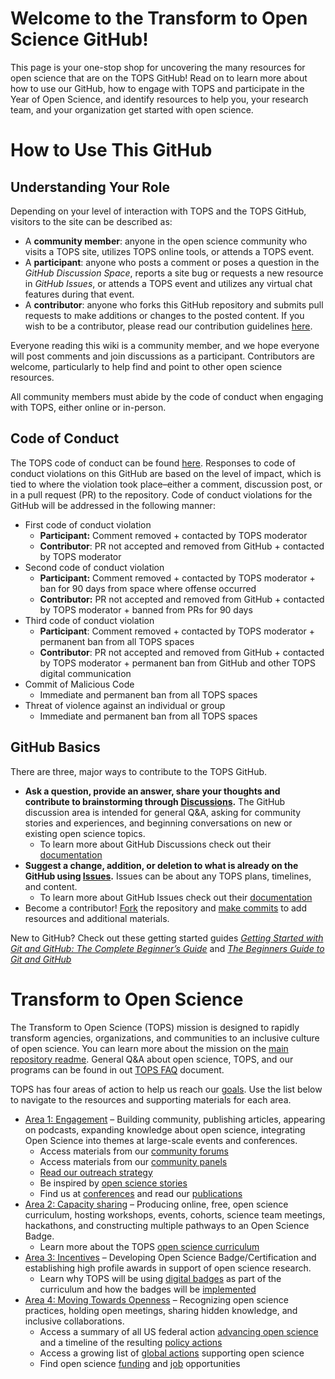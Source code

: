 # Welcome to the Transform to Open Science GitHub!

This page is your one-stop shop for uncovering the many resources for open science that are on the TOPS GitHub! Read on to learn more about how to use our GitHub, how to engage with TOPS and participate in the Year of Open Science, and identify resources to help you, your research team, and your organization get started with open science.

# How to Use This GitHub
## Understanding Your Role
Depending on your level of interaction with TOPS and the TOPS GitHub, visitors to the site can be described as: 
- A **community member**: anyone in the open science community who visits a TOPS site, utilizes TOPS online tools, or attends a TOPS event.
- A **participant**: anyone who posts a comment or poses a question in the *GitHub Discussion Space*, reports a site bug or requests a new resource in *GitHub Issues*, or attends a TOPS event and utilizes any virtual chat features during that event. 
- A **contributor**: anyone who forks this GitHub repository and submits pull requests to make additions or changes to the posted content. If you wish to be a contributor, please read our contribution guidelines [here](https://github.com/nasa/Transform-to-Open-Science/blob/main/CONTRIBUTING.md). 

Everyone reading this wiki is a community member, and we hope everyone will post comments and join discussions as a participant. Contributors are welcome, particularly to help find and point to other open science resources. 

All community members must abide by the code of conduct when engaging with TOPS, either online or in-person. 

## Code of Conduct
The TOPS code of conduct can be found [here](https://github.com/nasa/Transform-to-Open-Science/blob/main/CODE_OF_CONDUCT.md). Responses to code of conduct violations on this GitHub are based on the level of impact, which is tied to where the violation took place–either a comment, discussion post, or in a pull request (PR) to the repository. Code of conduct violations for the GitHub will be addressed in the following manner: 
* First code of conduct violation 
    * **Participant:** Comment removed + contacted by TOPS moderator
    * **Contributor**:  PR not accepted and removed from GitHub + contacted by TOPS moderator
* Second code of conduct violation
    * **Participant:** Comment removed + contacted by TOPS moderator + ban for 90 days from space where offense occurred
    * **Contributor:** PR not accepted and removed from GitHub + contacted by TOPS moderator + banned from PRs for 90 days
* Third code of conduct violation
    * **Participant**: Comment removed + contacted by TOPS moderator + permanent ban from all TOPS spaces 
    * **Contributor**: PR not accepted and removed from GitHub + contacted by TOPS moderator + permanent ban from GitHub and other TOPS digital communication
* Commit of Malicious Code
    * Immediate and permanent ban from all TOPS spaces
* Threat of violence against an individual or group
    * Immediate and permanent ban from all TOPS spaces

## GitHub Basics
There are three, major ways to contribute to the TOPS GitHub. 
- **Ask a question, provide an answer, share your thoughts and contribute to brainstorming through [Discussions](https://github.com/nasa/Transform-to-Open-Science/discussions).** The GitHub discussion area is intended for general Q&A, asking for community stories and experiences, and beginning conversations on new or existing open science topics. 
  - To learn more about GitHub Discussions check out their [documentation](https://docs.github.com/en/discussions/collaborating-with-your-community-using-discussions/about-discussions) 
- **Suggest a change, addition, or deletion to what is already on the GitHub using [Issues](https://github.com/nasa/Transform-to-Open-Science/issues).** Issues can be about any TOPS plans, timelines, and content.
  - To learn more about GitHub Issues check out their [documentation](https://docs.github.com/en/issues/tracking-your-work-with-issues/about-issues)
- Become a contributor! [Fork](https://docs.github.com/en/get-started/quickstart/fork-a-repo) the repository and [make commits](https://docs.github.com/en/get-started/quickstart/contributing-to-projects#making-and-pushing-changes) to add resources and additional materials. 

New to GitHub? Check out these getting started guides *[Getting Started with Git and GitHub: The Complete Beginner’s Guide](https://towardsdatascience.com/getting-started-with-git-and-github-6fcd0f2d4ac6)* and *[The Beginners Guide to Git and GitHub](https://www.freecodecamp.org/news/the-beginners-guide-to-git-github/)*
                                                              
# Transform to Open Science
The Transform to Open Science (TOPS) mission is designed to rapidly transform agencies, organizations, and communities to an inclusive culture of open science. You can learn more about the mission on the [main repository readme](https://github.com/nasa/Transform-to-Open-Science#transform-to-open-science-tops). General Q&A about open science, TOPS, and our programs can be found in out [TOPS FAQ](/tops_faq.md) document.

TOPS has four areas of action to help us reach our [goals](https://github.com/nasa/Transform-to-Open-Science#goals). Use the list below to navigate to the resources and supporting materials for each area.
- [Area 1: Engagement](/docs/Area1_Engagement/readme.rst) – Building community, publishing articles, appearing on podcasts, expanding knowledge about open science, integrating Open Science into themes at large-scale events and conferences.
  - Access materials from our [community forums](/docs/Area1_Engagement/Community_Forums/readme.md)
  - Access materials from our [community panels](/docs/Area1_Engagement/Community_Panels/readme.md)
  - [Read our outreach strategy](/docs/Area1_Engagement/outreach.md)
  - Be inspired by [open science stories](/docs/Area1_Engagement/Open-Science-Stories/readme.md)
  - Find us at [conferences](/docs/Area1_Engagement/tops_conferences.md) and read our [publications](/docs/Area1_Engagement/tops_publications.md)
- [Area 2: Capacity sharing](/docs/Area2_Capacity_Sharing/readme.md) – Producing online, free, open science curriculum, hosting workshops, events, cohorts, science team meetings, hackathons, and constructing multiple pathways to an Open Science Badge.
  - Learn more about the TOPS [open science curriculum](/docs/Area2_Capacity_Sharing/readme.md)
- [Area 3: Incentives](/docs/Area3_Incentives/readme.md) – Developing Open Science Badge/Certification and establishing high profile awards in support of open science research.
  - Learn why TOPS will be using [digital badges](/docs/Area3_Incentives/badging_motivation.md) as part of the curriculum and how the badges will be [implemented](/docs/Area3_Incentives/micro-badging_details.md)
- [Area 4: Moving Towards Openness](/docs/Area4_Moving_To_Openness/readme.md) – Recognizing open science practices, holding open meetings, sharing hidden knowledge, and inclusive collaborations.
  - Access a summary of all US federal action [advancing open science](/docs/Area4_Moving_To_Openness/federal_guidance.md) and a timeline of the resulting [policy actions](/docs/Area4_Moving_To_Openness/Open_Timeline.md)
  - Access a growing list of [global actions](/docs/Area4_Moving_To_Openness/global_policies.md) supporting open science
  - Find open science [funding](/docs/Area4_Moving_To_Openness/funding_opportunities.md) and [job](/docs/Area4_Moving_To_Openness/job_opportunities.md) opportunities

